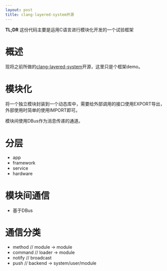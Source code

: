 ```yaml
---
layout: post
title: clang-layered-system开源
---
```


**TL;DR**   这份代码主要是运用C语言进行模块化开发的一个试验框架


# 概述

现将之前所做的[clang-layered-system](https://github.com/daiwei/clang-layered-system)开源，这里只是个框架demo。


# 模块化

将一个独立模块封装到一个动态库中，需要给外部调用的接口使用EXPORT导出，外部使用时简单的使用IMPORT即可。

模块间使用DBus作为消息传递的通道。


# 分层

- app
- framework
- service
- hardware


# 模块间通信

- 基于DBus


# 通信分类

- method           // module -> module
- command          // loader -> module
- notify           // broadcast
- push             // backend -> system/user/module
